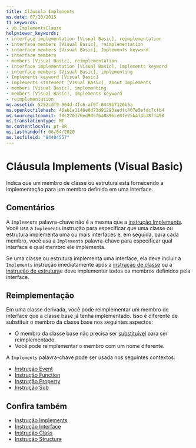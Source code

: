 ```yaml
---
title: Cláusula Implements
ms.date: 07/20/2015
f1_keywords:
- vb.ImplementsClause
helpviewer_keywords:
- interface implementation [Visual Basic], reimplementation
- interface members [Visual Basic], reimplementation
- interface members [Visual Basic], Implements keyword
- interface members
- members [Visual Basic], reimplementation
- interface implementation [Visual Basic], Implements keyword
- interface members [Visual Basic], implementing
- Implements keyword [Visual Basic]
- Implements statement [Visual Basic], about Implements
- members [Visual Basic], implementing
- members [Visual Basic], Implements keyword
- reimplementation
ms.assetid: 5252cdf9-964d-4fc6-af0f-0449b7126b5a
ms.openlocfilehash: 46ab1a1148e8d73d91293aedfc407e5efdc7cfb4
ms.sourcegitcommit: f8c270376ed905f6a8896ce0fe25b4f4b38ff498
ms.translationtype: MT
ms.contentlocale: pt-BR
ms.lasthandoff: 06/04/2020
ms.locfileid: "84404557"
---
```

# <a name="implements-clause-visual-basic"></a>Cláusula Implements (Visual Basic)
Indica que um membro de classe ou estrutura está fornecendo a implementação para um membro definido em uma interface.  
  
## <a name="remarks"></a>Comentários  
A `Implements` palavra-chave não é a mesma que a [instrução Implements](implements-statement.md). Você usa a `Implements` instrução para especificar que uma classe ou estrutura implementa uma ou mais interfaces e, em seguida, para cada membro, você usa a `Implements` palavra-chave para especificar qual interface e qual membro ele implementa.

Se uma classe ou estrutura implementa uma interface, ela deve incluir a `Implements` instrução imediatamente após a [instrução de classe](class-statement.md) ou a [instrução de estrutura](structure-statement.md)e deve implementar todos os membros definidos pela interface.

## <a name="reimplementation"></a>Reimplementação  
Em uma classe derivada, você pode reimplementar um membro de interface que a classe base já tenha implementado. Isso é diferente de substituir o membro da classe base nos seguintes aspectos:

- O membro da classe base não precisa ser [substituível](../modifiers/overridable.md) para ser reimplementado.
- Você pode reimplementar o membro com um nome diferente.

A `Implements` palavra-chave pode ser usada nos seguintes contextos:

- [Instrução Event](event-statement.md)
- [Instrução Function](function-statement.md)
- [Instrução Property](property-statement.md)
- [Instrução Sub](sub-statement.md)  
  
## <a name="see-also"></a>Confira também

- [Instrução Implements](implements-statement.md)
- [Instrução Interface](interface-statement.md)
- [Instrução Class](class-statement.md)
- [Instrução Structure](structure-statement.md)
